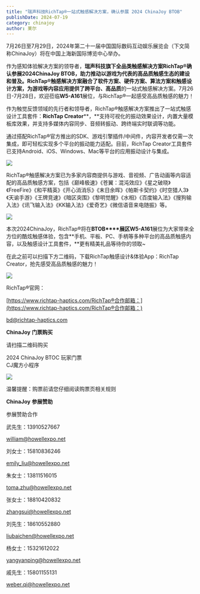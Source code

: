 ```yaml
---
title: "瑞声科技RichTap®一站式触感解决方案，确认参展 2024 ChinaJoy BTOB"
publishDate: 2024-07-19
category: chinajoy
author: 莱尔
---
```


7月26日至7月29日，2024年第二十一届中国国际数码互动娱乐展览会（下文简称ChinaJoy）将在中国上海新国际博览中心举办。

作为感知体验解决方案的领导者，**瑞声科技旗下全品类触感解决方案RichTap®确认参展2024ChinaJoy BTOB，**助力推动以游戏为代表的高品质触感生态的建设和普及。RichTap®触感解决方案融合了软件方案、硬件方案、算法方案和触感设计方案，为游戏等内容应用提供了**跨平台、高品质**的一站式触感解决方案。7月26日-7月28日，欢迎莅临**W5-A161**展位，与RichTap®一起感受高品质触感的魅力！

作为触觉反馈领域的先行者和领导者，RichTap®触感解决方案推出了一站式触感设计工具套件：**RichTap Creator****，**支持可视化的振动效果设计，内置大量模板库效果，并支持多媒体内容同步、音频转振动、跨终端实时联调等功能。

通过搭配RichTap®官方推出的SDK、游戏引擎插件/中间件，内容开发者仅需一次集成，即可轻松实现多个平台的振动能力适配。目前，RichTap Creator工具套件已支持Android、iOS、Windows、Mac等平台的应用振动设计与集成。

![](https://ec-net-1251389766.cos.ap-shanghai.myqcloud.com/wp-content/uploads/2024/07/20240719143114724.png)

RichTap®触感解决方案已为多家内容商提供与游戏、音视频、广告动画等内容适配的高品质触感方案，包括《巅峰极速》《苍翼：混沌效应》《星之破晓》《FreeFire》《和平精英》《开心消消乐》《末日余晖》《帕斯卡契约》《时空猎人3》《天谕手游》《王牌竞速》《暗区突围》《黎明觉醒》《水相》《百度输入法》《搜狗输入法》《讯飞输入法》《KK输入法》《爱奇艺》《微信语音来电随振》等。

![](https://ec-net-1251389766.cos.ap-shanghai.myqcloud.com/wp-content/uploads/2024/07/20240719143121152.png)

本次2024ChinaJoy，RichTap®将在**BTOB****展区W5-A161**展位为大家带来全方位的酷炫触感体验，包含**手机、平板、PC、手柄等多种平台的高品质触感内容，以及触感设计工具套件，**更有精美礼品等待你的领取~

  
在此之前可以扫描下方二维码，下载RichTap触感设计&体验App：RichTap Creator，抢先感受高品质触感的魅力！

![](https://ec-net-1251389766.cos.ap-shanghai.myqcloud.com/wp-content/uploads/2024/07/20240719143129378.png)

RichTap®官网：

[https://www.richtap-haptics.com/RichTap®合作邮箱：](https://www.richtap-haptics.com/RichTap®合作邮箱：)

[bd@richtap-haptics.com](mailto:bd@richtap-haptics.com)

**ChinaJoy** **门票购买**

请扫描二维码购买

2024 ChinaJoy BTOC 玩家门票  
CJ魔方小程序  

![](https://ec-net-1251389766.cos.ap-shanghai.myqcloud.com/wp-content/uploads/2024/07/20240719143139644.png)

  
  

温馨提醒：购票前请您仔细阅读购票页相关规则  
  

**ChinaJoy** **参展赞助**

参展赞助合作

武先生：13910527667

[william@howellexpo.net](mailto:william@howellexpo.net)

刘女士：15810836246

[emily\_liu@howellexpo.net](mailto:emily_liu@howellexpo.net)

朱女士：13811516015

[toma.zhu@howellexpo.net](mailto:toma.zhu@howellexpo.net)

张女士：18810420832

[zhangsui@howellexpo.net](mailto:zhangsui@howellexpo.net)

刘先生：18610552880

[liubaichen@howellexpo.net](mailto:liubaichen@howellexpo.net)

杨女士：15321612022

[yangyanping@howellexpo.net](mailto:yangyanping@howellexpo.net)

戚先生：15801155131

weber.qi@howellexpo.net
